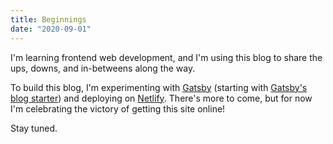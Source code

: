 ```yaml
---
title: Beginnings
date: "2020-09-01"
---
```


I'm learning frontend web development, and I'm using this blog to share the ups, downs, and in-betweens along the way.

To build this blog, I'm experimenting with [Gatsby](https://www.gatsbyjs.com/) (starting with [Gatsby's blog starter](https://github.com/gatsbyjs/gatsby-starter-blog)) and deploying on [Netlify](https://netlify.com). There's more to come, but for now I'm celebrating the victory of getting this site online!

Stay tuned.
